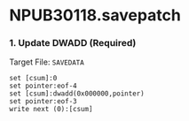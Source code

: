 # NPUB30118.savepatch

### 1. Update DWADD (Required)

Target File: `SAVEDATA`

```
set [csum]:0
set pointer:eof-4
set [csum]:dwadd(0x000000,pointer)
set pointer:eof-3
write next (0):[csum]
```

